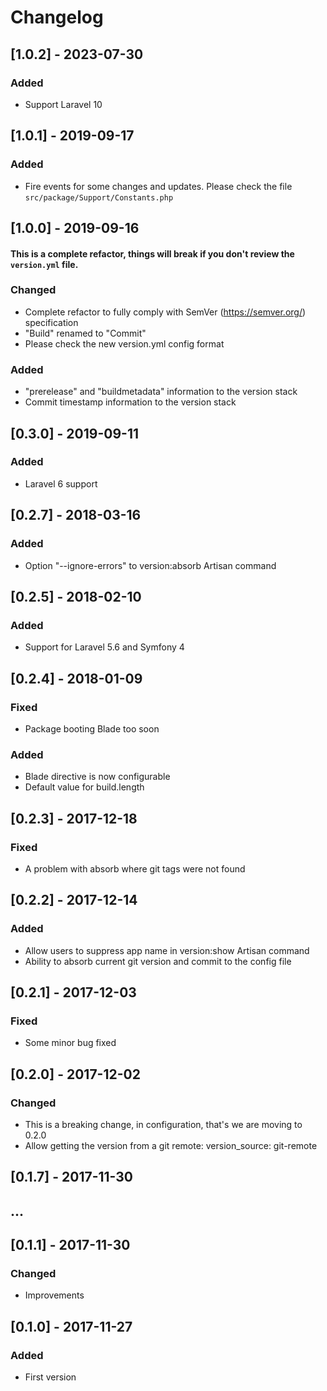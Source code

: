 # Changelog

## [1.0.2] - 2023-07-30
### Added
- Support Laravel 10

## [1.0.1] - 2019-09-17
### Added
- Fire events for some changes and updates. Please check the file `src/package/Support/Constants.php`

## [1.0.0] - 2019-09-16
#### This is a complete refactor, things will break if you don't review the `version.yml` file.
### Changed
- Complete refactor to fully comply with SemVer (https://semver.org/) specification
- "Build" renamed to "Commit"
- Please check the new version.yml config format
### Added
- "prerelease" and "buildmetadata" information to the version stack
- Commit timestamp information to the version stack 

## [0.3.0] - 2019-09-11
### Added
- Laravel 6 support

## [0.2.7] - 2018-03-16
### Added
- Option "--ignore-errors" to version:absorb Artisan command

## [0.2.5] - 2018-02-10
### Added
- Support for Laravel 5.6 and Symfony 4

## [0.2.4] - 2018-01-09
### Fixed
- Package booting Blade too soon
### Added
- Blade directive is now configurable
- Default value for build.length

## [0.2.3] - 2017-12-18
### Fixed
- A problem with absorb where git tags were not found

## [0.2.2] - 2017-12-14
### Added
- Allow users to suppress app name in version:show Artisan command
- Ability to absorb current git version and commit to the config file

## [0.2.1] - 2017-12-03
### Fixed
- Some minor bug fixed

## [0.2.0] - 2017-12-02
### Changed
- This is a breaking change, in configuration, that's we are moving to 0.2.0
- Allow getting the version from a git remote: 
    version_source: git-remote

## [0.1.7] - 2017-11-30
## ...
## [0.1.1] - 2017-11-30
### Changed
- Improvements

## [0.1.0] - 2017-11-27
### Added
- First version

